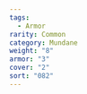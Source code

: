 ```yaml
---  
tags:  
  - Armor  
rarity: Common  
category: Mundane  
weight: "8"  
armor: "3"  
cover: "2"  
sort: "082"  
---  
```

